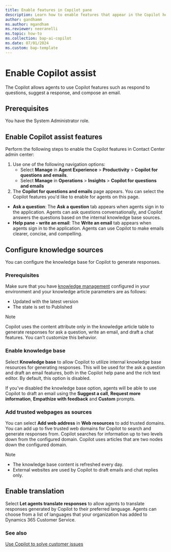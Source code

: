 ```yaml
---
title: Enable features in Copilot pane
description: Learn how to enable features that appear in the Copilot help pane to increase agent productivity.
author: gandhamm
ms.author: mgandham
ms.reviewer: neeranelli
ms.topic: how-to 
ms.collection: bap-ai-copilot
ms.date: 07/01/2024
ms.custom: bap-template 
---
```


# Enable Copilot assist

The Copilot allows agents to use Copilot features such as respond to questions, suggest a response, and compose an email.

## Prerequisites

 You have the System Administrator role.

## Enable Copilot assist features

Perform the following steps to enable the Copilot features in Contact Center admin center:
1. Use one of the following navigation options:
      - Select **Manage** in **Agent Experience** > **Productivity** > **Copilot for questions and emails**.
      - Select **Manage** in **Operations** > **Insights** > **Copilot for questions and emails**
1. The **Copilot for questions and emails** page appears. You can select the Copilot features you'd like to enable for agents on this page.
  - **Ask a question**: The **Ask a question** tab appears when agents sign in to the application. Agents can ask questions conversationally, and Copilot answers the questions based on the internal knowledge base sources.
  - **Help pane - write an email**: The **Write an email** tab appears when agents sign in to the application. Agents can use Copilot to make emails clearer, concise, and compelling. 
## Configure knowledge sources

You can configure the knowledge base for Copilot to generate responses.

### Prerequisites

Make sure that you have [knowledge management](/dynamics365/customer-service/administer/set-up-knowledge-management-embedded-knowledge-search#set-up-knowledge-management?context=/dynamics365/contact-center/administer-context) configured in your environment and your knowledge article parameters are as follows:
   - Updated with the latest version
   - The state is set to Published

> [!NOTE]
 > Copilot uses the content attribute only in the knowledge article table to generate responses for ask a question, write an email, and draft a chat features. You can't customize this behavior.

### Enable knowledge base

Select **Knowledge base** to allow Copilot to utilize internal knowledge base resources for generating responses. This will be used for the ask a question and draft an email features, both in the Copilot help pane and the rich text editor. By default, this option is disabled.

If you've disabled the knowledge base option, agents will be able to use Copilot to draft an email using the **Suggest a call**, **Request more information**, **Empathize with feedback** and **Custom** prompts.

### Add trusted webpages as sources

You can select **Add web address** in **Web resources** to add trusted domains. You can add up to five trusted web domains for Copilot to search and generate responses from. Copilot searches for information up to two levels down from the configured domain. 
Copilot uses articles that are two nodes down the configured domain.

> [!NOTE]
> - The knowledge base content is refreshed every day.
> - External websites are used by Copilot to draft emails and chat replies only.

## Enable translation

Select **Let agents translate responses** to allow agents to translate responses generated by Copilot to their preferred language. Agents can choose from a list of languages that your organization has added to Dynamics 365 Customer Service.


### See also

[Use Copilot to solve customer issues](../use/use-copilot-features.md)
